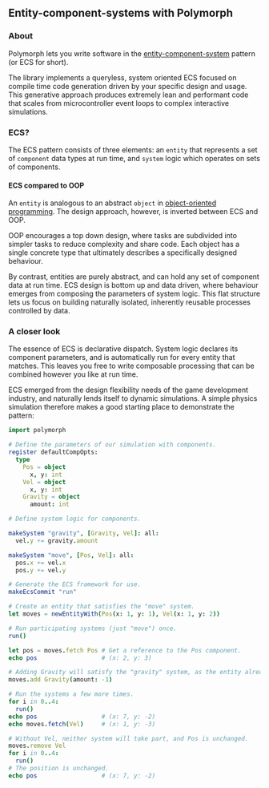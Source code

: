 ## Entity-component-systems with Polymorph

### About

Polymorph lets you write software in the [entity-component-system](https://en.wikipedia.org/wiki/Entity_component_system) pattern (or ECS for short).

The library implements a queryless, system oriented ECS focused on compile time code generation driven by your specific design and usage.
This generative approach produces extremely lean and performant code that scales from microcontroller event loops to complex interactive simulations.

### ECS?

The ECS pattern consists of three elements: an `entity` that represents a set of `component` data types at run time, and `system` logic which operates on sets of components.

#### ECS compared to OOP

An `entity` is analogous to an abstract `object` in [object-oriented programming](https://en.wikipedia.org/wiki/Object-oriented_programming).
The design approach, however, is inverted between ECS and OOP.

OOP encourages a top down design, where tasks are subdivided into simpler tasks to reduce complexity and share code.
Each object has a single concrete type that ultimately describes a specifically designed behaviour.

By contrast, entities are purely abstract, and can hold any set of component data at run time.
ECS design is bottom up and data driven, where behaviour emerges from composing the parameters of system logic.
This flat structure lets us focus on building naturally isolated, inherently reusable processes controlled by data.

### A closer look

The essence of ECS is declarative dispatch. System logic declares its component parameters, and is automatically run for every entity that matches.
This leaves you free to write composable processing that can be combined however you like at run time.

ECS emerged from the design flexibility needs of the game development industry, and naturally lends itself to dynamic simulations.
A simple physics simulation therefore makes a good starting place to demonstrate the pattern:

```nim
import polymorph

# Define the parameters of our simulation with components.
register defaultCompOpts:
  type
    Pos = object
      x, y: int
    Vel = object
      x, y: int
    Gravity = object
      amount: int

# Define system logic for components.

makeSystem "gravity", [Gravity, Vel]: all:
  vel.y += gravity.amount

makeSystem "move", [Pos, Vel]: all:
  pos.x += vel.x
  pos.y += vel.y

# Generate the ECS framework for use.
makeEcsCommit "run"

# Create an entity that satisfies the "move" system.
let moves = newEntityWith(Pos(x: 1, y: 1), Vel(x: 1, y: 2))

# Run participating systems (just "move") once.
run()

let pos = moves.fetch Pos # Get a reference to the Pos component.
echo pos                  # (x: 2, y: 3)

# Adding Gravity will satisfy the "gravity" system, as the entity already has Vel.
moves.add Gravity(amount: -1)

# Run the systems a few more times.
for i in 0..4:
  run()
echo pos                  # (x: 7, y: -2)
echo moves.fetch(Vel)     # (x: 1, y: -3)

# Without Vel, neither system will take part, and Pos is unchanged.
moves.remove Vel
for i in 0..4:
  run()
# The position is unchanged.
echo pos                  # (x: 7, y: -2)
```
